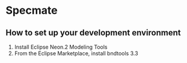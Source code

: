 # Specmate

## How to set up your development environment
1) Install Eclipse Neon.2 Modeling Tools
2) From the Eclipse Marketplace, install bndtools 3.3

